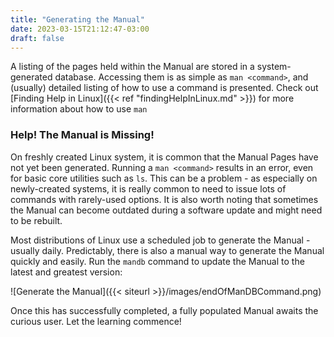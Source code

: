 ```yaml
---
title: "Generating the Manual"
date: 2023-03-15T21:12:47-03:00
draft: false 
---
```


A listing of the pages held within the Manual are stored in a system-generated database.  Accessing them is as simple as `man <command>`, and (usually) detailed listing of how to use a command is presented. Check out [Finding Help in Linux]({{< ref "findingHelpInLinux.md" >}}) for more information about how to use `man`
 
### Help! The Manual is Missing!
On freshly created Linux system, it is common that the Manual Pages have not yet been generated.  Running a `man <command>` results in an error, even for basic core utilities such as `ls`.  This can be a problem - as especially on newly-created systems, it is really common to need to issue lots of commands with rarely-used options.  It is also worth noting that sometimes the Manual can become outdated during a software update and might need to be rebuilt.

Most distributions of Linux use a scheduled job to generate the Manual - usually daily.  Predictably, there is also a manual way to generate the Manual quickly and easily.  Run the `mandb` command to update the Manual to the latest and greatest version:

![Generate the Manual]({{< siteurl >}}/images/endOfManDBCommand.png)

Once this has successfully completed, a fully populated Manual awaits the curious user.  Let the learning commence!
